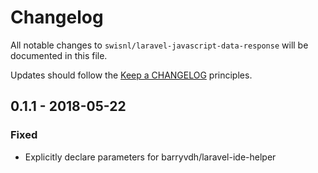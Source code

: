 # Changelog

All notable changes to `swisnl/laravel-javascript-data-response` will be documented in this file.

Updates should follow the [Keep a CHANGELOG](http://keepachangelog.com/) principles.

## 0.1.1 - 2018-05-22

### Fixed
- Explicitly declare parameters for barryvdh/laravel-ide-helper
